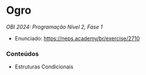 # Ogro
*OBI 2024: Programação Nível 2, Fase 1*

- Enunciado: https://neps.academy/br/exercise/2710

### Conteúdos
- Estruturas Condicionais
